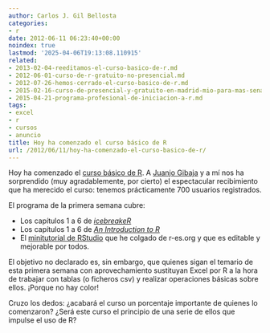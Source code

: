 ```yaml
---
author: Carlos J. Gil Bellosta
categories:
- r
date: 2012-06-11 06:23:40+00:00
noindex: true
lastmod: '2025-04-06T19:13:08.110915'
related:
- 2013-02-04-reeditamos-el-curso-basico-de-r.md
- 2012-06-01-curso-de-r-gratuito-no-presencial.md
- 2012-07-26-hemos-cerrado-el-curso-basico-de-r.md
- 2015-02-16-curso-de-presencial-y-gratuito-en-madrid-mio-para-mas-senas.md
- 2015-04-21-programa-profesional-de-iniciacion-a-r.md
tags:
- excel
- r
- cursos
- anuncio
title: Hoy ha comenzado el curso básico de R
url: /2012/06/11/hoy-ha-comenzado-el-curso-basico-de-r/
---
```


Hoy ha comenzado el [curso básico de R](https://datanalytics.com/2012/06/01/curso-de-r-gratuito-no-presencial/). A [Juanjo Gibaja](http://jjgibaja.net/) y a mí nos ha sorprendido (muy agradablemente, por cierto) el espectacular recibimiento que ha merecido el curso: tenemos prácticamente 700 usuarios registrados.

El programa de la primera semana cubre:

* Los capítulos 1 a 6 de [_icebreakeR_](http://www.ms.unimelb.edu.au/~andrewpr/r-users/icebreakeR.pdf)
* Los capítulos 1 a 6 de _[An Introduction to R](http://cran.r-project.org/doc/manuals/R-intro.pdf)_
* El [minitutorial de RStudio](http://www.r-es.org/Introducci%C3%B3n+a+RStudio) que he colgado de r-es.org y que es editable y mejorable por todos.

El objetivo no declarado es, sin embargo, que quienes sigan el temario de esta primera semana con aprovechamiento sustituyan Excel por R a la hora de trabajar con tablas (o ficheros csv) y realizar operaciones básicas sobre ellos. ¡Porque no hay color!

Cruzo los dedos: ¿acabará el curso un porcentaje importante de quienes lo comenzaron? ¿Será este curso el principio de una serie de ellos que impulse el uso de R?